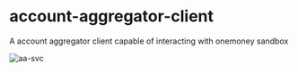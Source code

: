 # account-aggregator-client
A account aggregator client capable of interacting with onemoney sandbox

![aa-svc](https://github.com/GoluKumar4024/account-aggregator-client/assets/52768804/4f2c6c62-5f9e-4eb8-b010-3ee380529a43)
